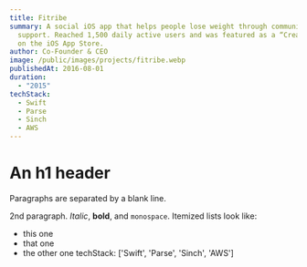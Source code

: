 ```yaml
---
title: Fitribe
summary: A social iOS app that helps people lose weight through community
  support. Reached 1,500 daily active users and was featured as a “Creative App”
  on the iOS App Store.
author: Co-Founder & CEO
image: /public/images/projects/fitribe.webp
publishedAt: 2016-08-01
duration:
  - "2015"
techStack:
  - Swift
  - Parse
  - Sinch
  - AWS
---
```

# An h1 header

Paragraphs are separated by a blank line.

2nd paragraph. _Italic_, **bold**, and `monospace`. Itemized lists look like:

*   this one
*   that one
*   the other one techStack: \['Swift', 'Parse', 'Sinch', 'AWS'\]